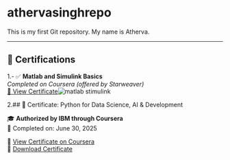 # athervasinghrepo

This is my first Git repository. My name is Atherva.

---

## 📜 Certifications


1.- ✅ **Matlab and Simulink Basics**  
  *Completed on Coursera (offered by Starweaver)*  
  [🔗 View Certificate](https://coursera.org/verify/8YO72IXZN22B)![matlab stimulink](https://github.com/user-attachments/assets/98d3f209-a8ce-46dd-9545-b96866b3ee74)

2.## 🏅 Certificate: Python for Data Science, AI & Development

🎓 **Authorized by IBM through Coursera**  
📅 Completed on: June 30, 2025

🔗 [View Certificate on Coursera](https://coursera.org/share/8c42052bad2c63508702d4b2f23a6ccf)  
📄 [Download  Certificate](./python_certificate.jpg)
